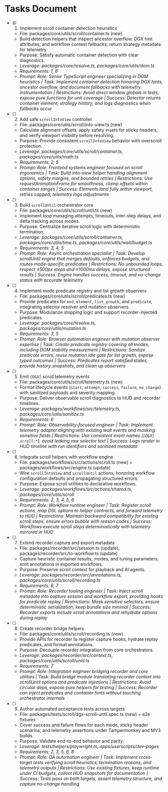 # Tasks Document

- [x] 1. Implement scroll container detection heuristics
  - File: packages/core/utils/scroll/container.ts (new)
  - Build detection helpers that inspect ancestor overflow, DGX hint attributes, and workflow context fallbacks; return strategy metadata for telemetry.
  - Purpose: Satisfy automatic container detection with clear diagnostics.
  - _Leverage: packages/core/resolve.ts, packages/core/utils/dom.ts_
  - _Requirements: 1, 6_
  - _Prompt: Role: Senior TypeScript engineer specializing in DOM heuristics | Task: Implement container detection honoring DGX hints, ancestor overflow, and document fallbacks with telemetry instrumentation | Restrictions: Avoid direct window globals in tests, expose pure functions for unit coverage | Success: Detector returns container element, strategy history, and logs diagnostics when fallbacks occur_

- [ ] 2. Add safe `scrollIntoView` controller
  - File: packages/core/utils/scroll/into-view.ts (new)
  - Calculate alignment offsets, apply safety insets for sticky headers, and verify viewport visibility before resolving.
  - Purpose: Provide consistent `scrollIntoView` behavior with overscroll protection.
  - _Leverage: packages/core/utils/scroll/container.ts, packages/core/utils/math.ts_
  - _Requirements: 2, 5_
  - _Prompt: Role: Frontend systems engineer focused on scroll ergonomics | Task: Build into-view helper handling alignment options, safety margins, and bounded retries | Restrictions: Use requestAnimationFrame for smoothness, clamp offsets within container ranges | Success: Elements land fully within viewport, retries capped, telemetry logs adjustments_

- [ ] 3. Build `scrollUntil` orchestrator core
  - File: packages/core/utils/scroll/until.ts (new)
  - Implement loop managing attempts, timeouts, inter-step delays, and delta tracking across modes.
  - Purpose: Centralize iterative scroll logic with deterministic termination.
  - _Leverage: packages/core/utils/scroll/container.ts, packages/core/utils/time.ts, packages/core/utils/wait/budget.ts_
  - _Requirements: 3, 4, 5_
  - _Prompt: Role: Async orchestration specialist | Task: Develop scrollUntil engine that merges defaults, enforces budgets, and routes mode-specific predicates | Restrictions: No unbounded loops, respect ≤500px steps and ≤1000ms delays, expose structured results | Success: Engine handles success, timeout, and no-change status with accurate telemetry_

- [ ] 4. Implement mode predicate registry and list growth observers
  - File: packages/core/utils/scroll/predicates.ts (new)
  - Provide predicates for `end`, `element`, `list_growth`, and `predicate`, integrating selector resolver and mutation observers.
  - Purpose: Modularize stopping logic and support recorder-injected predicates.
  - _Leverage: packages/core/resolve.ts, packages/core/utils/mutation.ts_
  - _Requirements: 3, 5_
  - _Prompt: Role: Browser automation engineer with mutation observer expertise | Task: Create predicate registry covering all modes, including DOM stability measurement | Restrictions: Sanitize predicate errors, reuse mutation idle gate for list growth, expose typed outcomes | Success: Predicates report satisfied states, provide history snapshots, and clean up observers_

- [ ] 5. Emit `[DGX]` scroll telemetry events
  - File: packages/core/utils/scroll/telemetry.ts (new)
  - Format lifecycle events (`start`, `attempt`, `success`, `failure`, `no_change`) with sanitized payloads and severity mapping.
  - Purpose: Deliver observable scroll diagnostics to HUD and recorder timelines.
  - _Leverage: packages/workflows/src/telemetry.ts, packages/core/utils/sanitize.ts_
  - _Requirements: 6_
  - _Prompt: Role: Observability-focused engineer | Task: Implement telemetry adapter aligning with existing wait events and masking sensitive fields | Restrictions: Use consistent event names (`[DGX] scroll:*`), avoid leaking raw selector text | Success: Logs render in HUD timeline with run identifiers and sanitized metadata_

- [ ] 6. Integrate scroll helpers with workflow engine
  - File: packages/workflows/src/actions/scroll.ts (new) + packages/workflows/src/engine.ts (update)
  - Wire `scrollIntoView` and `scrollUntil` actions, honoring workflow configuration defaults and propagating structured errors.
  - Purpose: Expose scroll utilities to declarative workflows.
  - _Leverage: packages/workflows/src/actions/shared.ts, packages/core/utils/scroll_
  - _Requirements: 2, 3, 4, 5, 6_
  - _Prompt: Role: Workflow runtime engineer | Task: Register scroll actions, map DSL options to helper contracts, and forward telemetry to HUD | Restrictions: Maintain backward compatibility for existing scroll steps, ensure errors bubble with reason codes | Success: Workflows execute scroll steps deterministically with telemetry mirrored in HUD_

- [ ] 7. Extend recorder capture and export metadata
  - File: packages/recorder/src/session.ts (update), packages/recorder/src/to-workflow.ts (update)
  - Capture heuristic container results, modes, and tuning parameters; emit annotations in exported workflows.
  - Purpose: Preserve scroll context for playback and AI agents.
  - _Leverage: packages/recorder/src/annotations.ts, packages/core/utils/scroll/recording.ts_
  - _Requirements: 6, 7_
  - _Prompt: Role: Recorder tooling engineer | Task: Inject scroll metadata into capture session and workflow export, providing hooks for predicate replay | Restrictions: Mask sensitive selectors, ensure deterministic serialization, keep bundle size minimal | Success: Recorder exports include scroll annotations and rehydrate options during replay_

- [ ] 8. Create recorder bridge helpers
  - File: packages/core/utils/scroll/recording.ts (new)
  - Provide APIs for recorder to register capture hooks, hydrate replay predicates, and format annotations.
  - Purpose: Decouple recorder integration from core orchestrators.
  - _Leverage: packages/recorder/src/context.ts, packages/core/utils/scroll/until.ts_
  - _Requirements: 7_
  - _Prompt: Role: Integration engineer bridging recorder and core utilities | Task: Build bridge module translating recorder context into scrollUntil options and predicate injections | Restrictions: Avoid circular deps, expose pure helpers for testing | Success: Recorder can inject predicates and container hints without touching orchestrator internals_

- [ ] 9. Author automated acceptance tests across targets
  - File: packages/tests/scroll/dgx-scroll-until.spec.ts (new) + e2e fixtures
  - Cover success and failure flows for each mode, sticky header scenarios, and telemetry assertions under Tampermonkey and MV3 builds.
  - Purpose: Validate end-to-end behavior and parity.
  - _Leverage: tests/helpers/playwright.ts, apps/userscripts/dev-pages_
  - _Requirements: 2, 3, 5, 6, 8_
  - _Prompt: Role: QA automation engineer | Task: Implement cross-target tests verifying scroll heuristics, termination reasons, and telemetry outputs | Restrictions: Use existing fixtures, keep runtime under CI budgets, collect HUD snapshots for documentation | Success: Tests pass on both targets, assert telemetry structure, and capture no-change handling_
